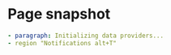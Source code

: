 # Page snapshot

```yaml
- paragraph: Initializing data providers...
- region "Notifications alt+T"
```